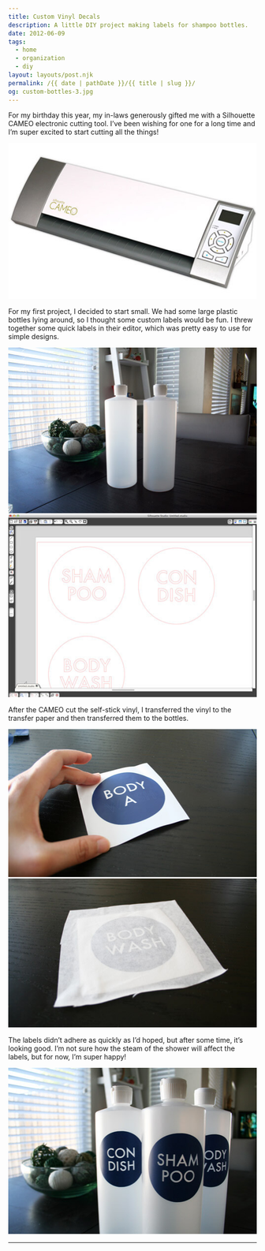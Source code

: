 ```yaml
---
title: Custom Vinyl Decals
description: A little DIY project making labels for shampoo bottles.
date: 2012-06-09
tags: 
  - home
  - organization
  - diy
layout: layouts/post.njk
permalink: /{{ date | pathDate }}/{{ title | slug }}/
og: custom-bottles-3.jpg
---
```


For my birthday this year, my in-laws generously gifted me with a Silhouette CAMEO electronic cutting tool. I’ve been wishing for one for a long time and I’m super excited to start cutting all the things!

![Silhouette CAMEO](/img/custom-bottles-0.jpg)

For my first project, I decided to start small. We had some large plastic bottles lying around, so I thought some custom labels would be fun. I threw together some quick labels in their editor, which was pretty easy to use for simple designs.

![blank plastic bottles](/img/custom-bottles-2.jpg)![digital renderings for labels](/img/custom-bottles-1.jpg)

After the CAMEO cut the self-stick vinyl, I transferred the vinyl to the transfer paper and then transferred them to the bottles.

![one of the vinyl labels with some of the letters showing](/img/custom-bottles-3.jpg)![body wash label ready for application](/img/custom-bottles-4.jpg)

The labels didn’t adhere as quickly as I’d hoped, but after some time, it’s looking good. I’m not sure how the steam of the shower will affect the labels, but for now, I’m super happy!

![bottles with final round vinyl labels](/img/custom-bottles-5.jpg)

---
